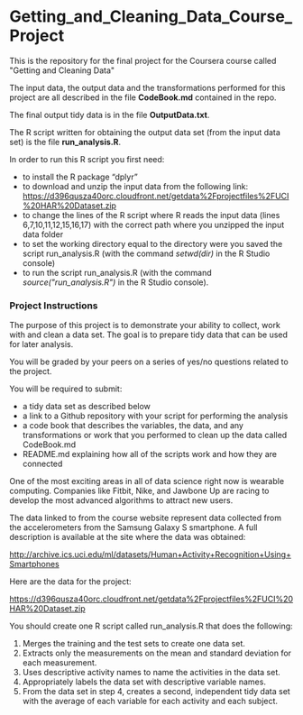 # Getting_and_Cleaning_Data_Course_Project
This is the repository for the final project for the Coursera course called "Getting and Cleaning Data"

The input data, the output data and the transformations performed for this project are all described in the file **CodeBook.md** contained in the repo.

The final output tidy data is in the file **OutputData.txt**.

The R script written for obtaining the output data set (from the input data set) is the file **run_analysis.R**.

In order to run this R script you first need:
* to install the R package “dplyr”
* to download and unzip the input data from the following link: https://d396qusza40orc.cloudfront.net/getdata%2Fprojectfiles%2FUCI%20HAR%20Dataset.zip
* to change the lines of the R script where R reads the input data (lines 6,7,10,11,12,15,16,17) with the correct path where you unzipped the input data folder
* to set the working directory equal to the directory were you saved the script run_analysis.R (with the command *setwd(dir)* in the R Studio console)
* to run the script run_analysis.R (with the command *source("run_analysis.R")* in the R Studio console).

### Project Instructions

The purpose of this project is to demonstrate your ability to collect, work with and clean a data set. The goal is to prepare tidy data that can be used for later analysis. 

You will be graded by your peers on a series of yes/no questions related to the project. 

You will be required to submit:

* a tidy data set as described below
* a link to a Github repository with your script for performing the analysis
* a code book that describes the variables, the data, and any transformations or work that you performed to clean up the data called CodeBook.md
* README.md explaining how all of the scripts work and how they are connected


One of the most exciting areas in all of data science right now is wearable computing. Companies like Fitbit, Nike, and Jawbone Up are racing to develop the most advanced algorithms to attract new users. 

The data linked to from the course website represent data collected from the accelerometers from the Samsung Galaxy S smartphone. A full description is available at the site where the data was obtained:

http://archive.ics.uci.edu/ml/datasets/Human+Activity+Recognition+Using+Smartphones

Here are the data for the project:

https://d396qusza40orc.cloudfront.net/getdata%2Fprojectfiles%2FUCI%20HAR%20Dataset.zip

You should create one R script called run_analysis.R that does the following:

1. Merges the training and the test sets to create one data set.
2. Extracts only the measurements on the mean and standard deviation for each
measurement.
3. Uses descriptive activity names to name the activities in the data set.
4. Appropriately labels the data set with descriptive variable names.
5. From the data set in step 4, creates a second, independent tidy data set with the average
of each variable for each activity and each subject.

